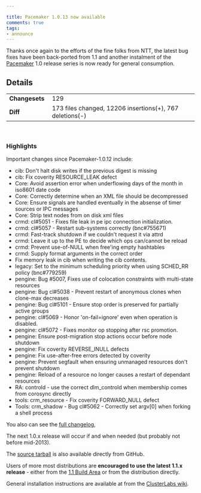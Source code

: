 ```yaml
---

title: Pacemaker 1.0.13 now available
comments: true
tags:
- announce
---
```

Thanks once again to the efforts of the fine folks from NTT, the latest bug
fixes have been back-ported from 1.1 and another instalment of the
[Pacemaker](http://www.clusterlabs.org) 1.0 release series is now ready for
general consumption.

## Details
<table><tr><td><strong>Changesets&nbsp;</strong></td> <td> 129 </td>
</tr><tr><td><strong>Diff</strong></td> <td>173 files changed, 12206 insertions(+), 767
deletions(-)</td> </tr></table><br/>

### Highlights
Important changes since Pacemaker-1.0.12 include:

  * cib: Don't halt disk writes if the previous digest is missing
  * cib: Fix coverity RESOURCE_LEAK defect
  * Core: Avoid assertion error when underflowing days of the month in iso8601 date code
  * Core: Correctly determine when an XML file should be decompressed
  * Core: Ensure signals are handled eventually in the absense of timer sources or IPC messages
  * Core: Strip text nodes from on disk xml files
  * crmd: cl#5051 - Fixes file leak in pe ipc connection initialization.
  * crmd: cl#5057 - Restart sub-systems correctly (bnc#755671)
  * crmd: Fast-track shutdown if we couldn't request it via attrd
  * crmd: Leave it up to the PE to decide which ops can/cannot be reload
  * crmd: Prevent use-of-NULL when free'ing empty hashtables
  * crmd: Supply format arguments in the correct order
  * Fix memory leak in cib when writing the cib contents.
  * legacy: Set to the minimum scheduling priority when using SCHED_RR policy (bnc#779259)
  * pengine: Bug #5007, Fixes use of colocation constraints with multi-state resources
  * pengine: Bug cl#5038 - Prevent restart of anonymous clones when clone-max decreases
  * pengine: Bug cl#5101 - Ensure stop order is preserved for partially active groups
  * pengine: cl#5069 - Honor 'on-fail=ignore' even when operation is disabled.
  * pengine: cl#5072 - Fixes monitor op stopping after rsc promotion.
  * pengine: Ensure post-migration stop actions occur before node shutdown
  * pengine: Fix coverity REVERSE_INULL defects
  * pengine: Fix use-after-free errors detected by coverity
  * pengine: Prevent segfault when ensuring unmanaged resources don't prevent shutdown
  * pengine: Reload of a resource no longer causes a restart of dependant resources
  * RA: controld - use the correct dlm_controld when membership comes from corosync directly
  * tools: crm_resource - Fix coverity FORWARD_NULL defect
  * Tools: crm_shadow - Bug cl#5062 - Correctly set argv[0] when forking a shell process

You also can see the [full changelog](https://github.com/ClusterLabs/pacemaker-1.0/blob/master/ChangeLog),

The next 1.0.x release will occur if and when needed (but probably not
before mid-2013).

The [source tarball](https://github.com/ClusterLabs/pacemaker-1.0/tarball/Pacemaker-1.0.13) is also available directly from GitHub.

Users of more most distributions are **encouraged to use the latest 1.1.x
release** - either from the [1.1 Build Area](http://www.clusterlabs.org/rpm-next/) or from the distribution directly.

General installation instructions are available at from the [ClusterLabs wiki](http://clusterlabs.org/wiki/Install).
